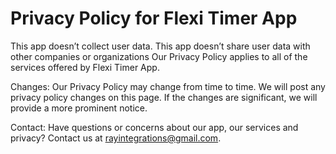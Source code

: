 # Privacy Policy for Flexi Timer App

This app doesn’t collect user data. 
This app doesn’t share user data with other companies or organizations
Our Privacy Policy applies to all of the services offered by Flexi Timer App.

Changes:
Our Privacy Policy may change from time to time. We will post any privacy policy changes on this page.  If the changes are significant, we will provide a more prominent notice.

Contact:
Have questions or concerns about our app, our services and privacy? Contact us at rayintegrations@gmail.com.
